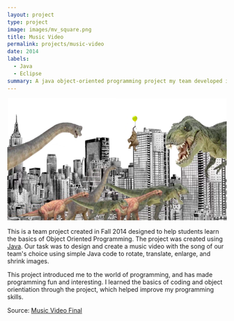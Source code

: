 ```yaml
---
layout: project
type: project
image: images/mv_square.png
title: Music Video
permalink: projects/music-video
date: 2014
labels:
  - Java
  - Eclipse
summary: A java object-oriented programming project my team developed in ICS 111.
---
```


<img class="ui medium right floated rounded image" src="../images/mv_reg.png">

This is a team project created in Fall 2014 designed to help students learn the basics of Object Oriented Programming. The project was created using [Java](https://www.java.com/en/). Our task was to design and create a music video with the song of our team's choice using simple Java code to rotate, translate, enlarge, and shrink images. 

This project introduced me to the world of programming, and has made programming fun and interesting. I learned the basics of coding and object orientiation through the project, which helped improve my programming skills.
 
Source: <a href="https://www.youtube.com/watch?v=_vuBpICke_0">Music Video Final</a>
